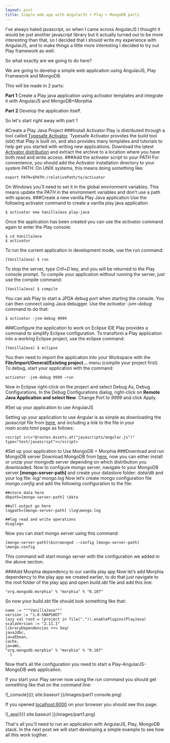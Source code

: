 ```yaml
---
layout: post
title: Simple web app with AngularJS + Play + MongoDB part1
---
```


I've always hated javascript, so when I came across AngularJS I thought it would be just another javascript library but it actually turned out to be more interesting than that, so I decided that I should write my experience with AngularJS, and to make things a little more interesting I decided to try out Play framework as well.

So what exactly are we going to do here?

We are going to develop a simple web application using AngularJS, Play Framework and MongoDB.

This will be made in 2 parts:

**Part 1** Create a Play java application using activator templates and integrate it with AngularJS and MongoDB+Morphia

**Part 2** Develop the application itself.

So let's start right away with part 1

#Create a Play Java Project 
###Install Activator
  Play is distributed through a tool called [Typesafe Activator](http://typesafe.com/activator). Typesafe Activator provides the build tool (sbt) that Play is built on, and also provides many templates and tutorials to help get you started with writing new applications.
  Download the latest [Activator distribution](https://www.typesafe.com/get-started) and extract the archive to a location where you have both read and write access. 
###Add the activator script to your PATH
  For convenience, you should add the Activator installation directory to your system _PATH_. On UNIX systems, this means doing something like:
  
    export PATH=$PATH:/relativePath/to/activator

On Windows you’ll need to set it in the global environment variables. This means update the _PATH_ in the environment variables and don’t use a path with spaces.
###Create a new vanilla Play Java application
Use the following activator command to create a vanilla play java application

    $ activator new VanillaJava play-java	
  
Once the application has been created you can use the _activator_ command again to enter the Play console:

    $ cd VanillaJava
    $ activator

To run the current application in development mode, use the run command:

    [VanillaJava] $ run
  
To stop the server, type _Crtl+D_ key, and you will be returned to the Play console prompt.
To compile your application without running the server, just use the compile command:

    [VanillaJava] $ compile
  
You can ask Play to start a JPDA debug port when starting the console. You can then connect using Java debugger. Use the _activator -jvm-debug <port>_ command to do that:

    $ activator -jvm-debug 9999
  
###Configure the application to work on Eclipse IDE
Play provides a command to simplify Eclipse configuration. To transform a Play application into a working Eclipse project, use the eclipse command:

    [VanillaJava] $ eclipse

You then need to import the application into your Workspace with the **File/Import/General/Existing project…** menu (compile your project first).
To debug, start your application with the command:

    activator -jvm-debug 9999 ~run 

Now in Eclipse right-click on the project and select Debug As, Debug Configurations. In the Debug Configurations dialog, right-click on **Remote Java Application and select New**. Change Port to _9999_ and click Apply. 
  
#Set up your application to use AngularJS
  
  Setting up your application to use Angular is as simple as downloading the javascript file from [here](https://angularjs.org/), and including a link to the file in your _main.scala.html_ page as follows:
  
    <script src="@routes.Assets.at("javascripts/angular.js")" type="text/javascript"></script>	
    
  
#Set up your application to Use MongoDB + Morphia
###Download and run MongoDB server
Download MongoDB from [here](https://www.mongodb.org/downloads), now you can either install or unzip your mongodb server depending on which distribution you downloaded.
Now to configure mongo server, navigate to your MongoDB server **[mongo-server-path]** and create your datastore folder: _data/db_ and your log file: _log/ mongo.log_
Now let’s create mongo configuration file _mongo.config_ and add the following configuration to the file:

    ##store data here
    dbpath=[mongo-server-path] \data 
    
    ##all output go here
    logpath=[mongo-server-path] \log\mongo.log
    
    ##log read and write operations
    diaglog=

Now you can start mongo server using this command:
  
    [mongo-server-path]\bin\mongod --config [mongo-server-path] \mongo.config

This command will start mongo server with the configuration we added in the above section.

###Add Morphia dependency  to our vanilla play app
Now let’s add Morphia dependency to the play app we created earlier, to do that just navigate to the root folder of the play app and open _build.sbt_ file and add this line:

    "org.mongodb.morphia" % "morphia" % "0.107"
 So now your build.sbt file should look something like that:
 
    name := """VanillaJava"""
    version := "1.0-SNAPSHOT"
    lazy val root = (project in file(".")).enablePlugins(PlayJava)
    scalaVersion := "2.11.1"
    libraryDependencies ++= Seq(
    javaJdbc,
    javaEbean,
    cache,
    javaWs,
    "org.mongodb.morphia" % "morphia" % "0.107"
      )

Now that’s all the configuration you need to start a Play-AngularJS-MongoDB web application.

If you start your Play server now using the _run_ command you should get something like that on the command line:

![_console]({{ site.baseurl }}/images/part1 console.png)

If you opened  [localhost:9000](localhost:9000) on your browser you should see this page:

![_app]({{ site.baseurl }}/images/part1.png)

That's all you'll need to run an application with AngularJS, Play, MongoDB stack.
In the next post we will start developing a simple example to see how all this work togther.
